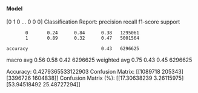 #### Model
[0 1 0 ... 0 0 0]
Classification Report:
              precision    recall  f1-score   support

           0       0.24      0.84      0.38   1295061
           1       0.89      0.32      0.47   5001564

    accuracy                           0.43   6296625
   macro avg       0.56      0.58      0.42   6296625
weighted avg       0.75      0.43      0.45   6296625

Accuracy: 0.4279365533122903
Confusion Matrix:
[[1089718  205343]
 [3396726 1604838]]
Confusion Matrix (%):
[[17.30638239  3.26115975]
 [53.94518492 25.48727294]]
